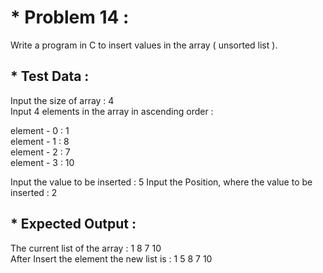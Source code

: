# * Problem 14 :

Write a program in C to insert values in the array ( unsorted list ).  

## * Test Data :

Input the size of array : 4  
Input 4 elements in the array in ascending order :  

element - 0 : 1  
element - 1 : 8  
element - 2 : 7  
element - 3 : 10   

Input the value to be inserted : 5 
Input the Position, where the value to be inserted : 2  

## * Expected Output :  

The current list of the array : 1 8 7 10  
After Insert the element the new list is : 1 5 8 7 10  

